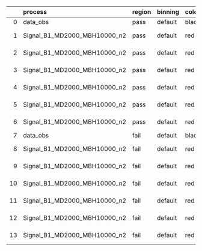 |    | process                      | region   | binning   | color   | process_type   |   scale | variation   | source_filename                                                       | source_histname    | alias                        | title     |   combine_idx |     lnN |   shapes | syst_type   | direction   | variation_alias   |
|---:|:-----------------------------|:---------|:----------|:--------|:---------------|--------:|:------------|:----------------------------------------------------------------------|:-------------------|:-----------------------------|:----------|--------------:|--------:|---------:|:------------|:------------|:------------------|
|  0 | data_obs                     | pass     | default   | black   | DATA           |       1 | nominal     | ./histograms_for_2DAlphabet_v21//BH_Data.root                         | hpass              | Data                         | Data      |           nan | nan     |      nan | nan         | nan         | nan               |
|  1 | Signal_B1_MD2000_MBH10000_n2 | pass     | default   | red     | SIGNAL         |       1 | lumi        | ./histograms_for_2DAlphabet_v21//BH_Signal_B1_MD2000_MBH10000_n2.root | hpass              | Signal_B1_MD2000_MBH10000_n2 | BH signal |           nan |   1.016 |      nan | lnN         | nan         | nan               |
|  2 | Signal_B1_MD2000_MBH10000_n2 | pass     | default   | red     | SIGNAL         |       1 | SVM         | ./histograms_for_2DAlphabet_v21//BH_Signal_B1_MD2000_MBH10000_n2.root | hpass_SVMsyst_up   | Signal_B1_MD2000_MBH10000_n2 | BH signal |           nan | nan     |        1 | shapes      | Up          | SVMsyst           |
|  3 | Signal_B1_MD2000_MBH10000_n2 | pass     | default   | red     | SIGNAL         |       1 | SVM         | ./histograms_for_2DAlphabet_v21//BH_Signal_B1_MD2000_MBH10000_n2.root | hpass_SVMsyst_down | Signal_B1_MD2000_MBH10000_n2 | BH signal |           nan | nan     |        1 | shapes      | Down        | SVMsyst           |
|  4 | Signal_B1_MD2000_MBH10000_n2 | pass     | default   | red     | SIGNAL         |       1 | JES         | ./histograms_for_2DAlphabet_v21//BH_Signal_B1_MD2000_MBH10000_n2.root | hpass_JESsyst_up   | Signal_B1_MD2000_MBH10000_n2 | BH signal |           nan | nan     |        1 | shapes      | Up          | JESsyst           |
|  5 | Signal_B1_MD2000_MBH10000_n2 | pass     | default   | red     | SIGNAL         |       1 | JES         | ./histograms_for_2DAlphabet_v21//BH_Signal_B1_MD2000_MBH10000_n2.root | hpass_JESsyst_down | Signal_B1_MD2000_MBH10000_n2 | BH signal |           nan | nan     |        1 | shapes      | Down        | JESsyst           |
|  6 | Signal_B1_MD2000_MBH10000_n2 | pass     | default   | red     | SIGNAL         |       1 | nominal     | ./histograms_for_2DAlphabet_v21//BH_Signal_B1_MD2000_MBH10000_n2.root | hpass              | Signal_B1_MD2000_MBH10000_n2 | BH signal |           nan | nan     |      nan | nan         | nan         | nan               |
|  7 | data_obs                     | fail     | default   | black   | DATA           |       1 | nominal     | ./histograms_for_2DAlphabet_v21//BH_Data.root                         | hfail              | Data                         | Data      |           nan | nan     |      nan | nan         | nan         | nan               |
|  8 | Signal_B1_MD2000_MBH10000_n2 | fail     | default   | red     | SIGNAL         |       1 | lumi        | ./histograms_for_2DAlphabet_v21//BH_Signal_B1_MD2000_MBH10000_n2.root | hfail              | Signal_B1_MD2000_MBH10000_n2 | BH signal |           nan |   1.016 |      nan | lnN         | nan         | nan               |
|  9 | Signal_B1_MD2000_MBH10000_n2 | fail     | default   | red     | SIGNAL         |       1 | SVM         | ./histograms_for_2DAlphabet_v21//BH_Signal_B1_MD2000_MBH10000_n2.root | hfail_SVMsyst_up   | Signal_B1_MD2000_MBH10000_n2 | BH signal |           nan | nan     |        1 | shapes      | Up          | SVMsyst           |
| 10 | Signal_B1_MD2000_MBH10000_n2 | fail     | default   | red     | SIGNAL         |       1 | SVM         | ./histograms_for_2DAlphabet_v21//BH_Signal_B1_MD2000_MBH10000_n2.root | hfail_SVMsyst_down | Signal_B1_MD2000_MBH10000_n2 | BH signal |           nan | nan     |        1 | shapes      | Down        | SVMsyst           |
| 11 | Signal_B1_MD2000_MBH10000_n2 | fail     | default   | red     | SIGNAL         |       1 | JES         | ./histograms_for_2DAlphabet_v21//BH_Signal_B1_MD2000_MBH10000_n2.root | hfail_JESsyst_up   | Signal_B1_MD2000_MBH10000_n2 | BH signal |           nan | nan     |        1 | shapes      | Up          | JESsyst           |
| 12 | Signal_B1_MD2000_MBH10000_n2 | fail     | default   | red     | SIGNAL         |       1 | JES         | ./histograms_for_2DAlphabet_v21//BH_Signal_B1_MD2000_MBH10000_n2.root | hfail_JESsyst_down | Signal_B1_MD2000_MBH10000_n2 | BH signal |           nan | nan     |        1 | shapes      | Down        | JESsyst           |
| 13 | Signal_B1_MD2000_MBH10000_n2 | fail     | default   | red     | SIGNAL         |       1 | nominal     | ./histograms_for_2DAlphabet_v21//BH_Signal_B1_MD2000_MBH10000_n2.root | hfail              | Signal_B1_MD2000_MBH10000_n2 | BH signal |           nan | nan     |      nan | nan         | nan         | nan               |